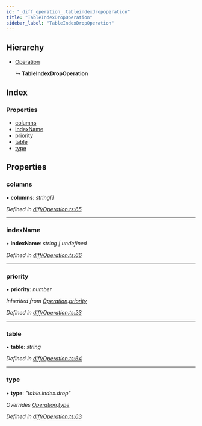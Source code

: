 ```yaml
---
id: "_diff_operation_.tableindexdropoperation"
title: "TableIndexDropOperation"
sidebar_label: "TableIndexDropOperation"
---
```


## Hierarchy

* [Operation](_diff_operation_.operation.md)

  ↳ **TableIndexDropOperation**

## Index

### Properties

* [columns](_diff_operation_.tableindexdropoperation.md#columns)
* [indexName](_diff_operation_.tableindexdropoperation.md#indexname)
* [priority](_diff_operation_.tableindexdropoperation.md#priority)
* [table](_diff_operation_.tableindexdropoperation.md#table)
* [type](_diff_operation_.tableindexdropoperation.md#type)

## Properties

###  columns

• **columns**: *string[]*

*Defined in [diff/Operation.ts:65](https://github.com/aerogear/graphback/blob/bc616b51/packages/graphql-migrations/src/diff/Operation.ts#L65)*

___

###  indexName

• **indexName**: *string | undefined*

*Defined in [diff/Operation.ts:66](https://github.com/aerogear/graphback/blob/bc616b51/packages/graphql-migrations/src/diff/Operation.ts#L66)*

___

###  priority

• **priority**: *number*

*Inherited from [Operation](_diff_operation_.operation.md).[priority](_diff_operation_.operation.md#priority)*

*Defined in [diff/Operation.ts:23](https://github.com/aerogear/graphback/blob/bc616b51/packages/graphql-migrations/src/diff/Operation.ts#L23)*

___

###  table

• **table**: *string*

*Defined in [diff/Operation.ts:64](https://github.com/aerogear/graphback/blob/bc616b51/packages/graphql-migrations/src/diff/Operation.ts#L64)*

___

###  type

• **type**: *"table.index.drop"*

*Overrides [Operation](_diff_operation_.operation.md).[type](_diff_operation_.operation.md#type)*

*Defined in [diff/Operation.ts:63](https://github.com/aerogear/graphback/blob/bc616b51/packages/graphql-migrations/src/diff/Operation.ts#L63)*
